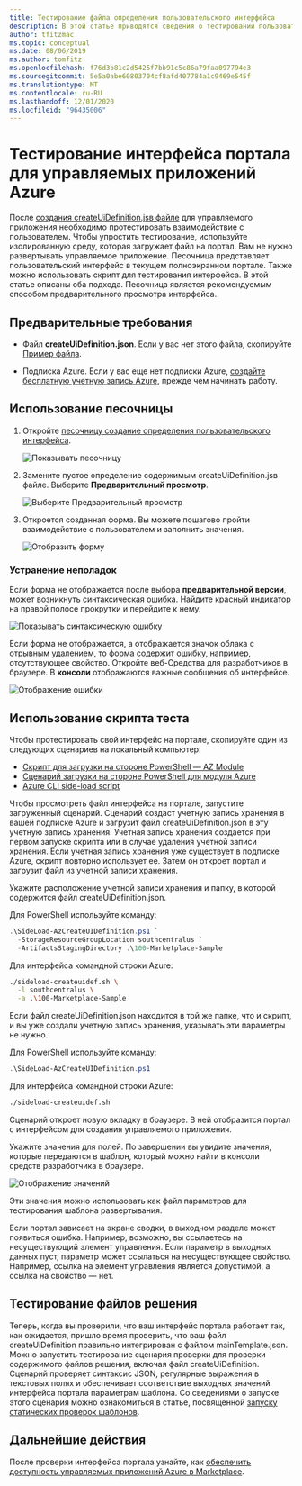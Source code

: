 ```yaml
---
title: Тестирование файла определения пользовательского интерфейса
description: В этой статье приводятся сведения о тестировании пользовательского интерфейса для создания Управляемого приложения Azure с помощью портала.
author: tfitzmac
ms.topic: conceptual
ms.date: 08/06/2019
ms.author: tomfitz
ms.openlocfilehash: f76d3b81c2d5425f7bb91c5c86a79faa097794e3
ms.sourcegitcommit: 5e5a0abe60803704cf8afd407784a1c9469e545f
ms.translationtype: MT
ms.contentlocale: ru-RU
ms.lasthandoff: 12/01/2020
ms.locfileid: "96435006"
---
```

# <a name="test-your-portal-interface-for-azure-managed-applications"></a>Тестирование интерфейса портала для управляемых приложений Azure

После [создания createUiDefinition.jsв файле](create-uidefinition-overview.md) для управляемого приложения необходимо протестировать взаимодействие с пользователем. Чтобы упростить тестирование, используйте изолированную среду, которая загружает файл на портал. Вам не нужно развертывать управляемое приложение. Песочница представляет пользовательский интерфейс в текущем полноэкранном портале. Также можно использовать скрипт для тестирования интерфейса. В этой статье описаны оба подхода. Песочница является рекомендуемым способом предварительного просмотра интерфейса.

## <a name="prerequisites"></a>Предварительные требования

* Файл **createUiDefinition.json**. Если у вас нет этого файла, скопируйте [Пример файла](https://github.com/Azure/azure-quickstart-templates/blob/master/100-marketplace-sample/createUiDefinition.json).

* Подписка Azure. Если у вас еще нет подписки Azure, [создайте бесплатную учетную запись Azure](https://azure.microsoft.com/free/), прежде чем начинать работу.

## <a name="use-sandbox"></a>Использование песочницы

1. Откройте [песочницу создание определения пользовательского интерфейса](https://portal.azure.com/?feature.customPortal=false&#blade/Microsoft_Azure_CreateUIDef/SandboxBlade).

   ![Показывать песочницу](./media/test-createuidefinition/show-sandbox.png)

1. Замените пустое определение содержимым createUiDefinition.jsв файле. Выберите **Предварительный просмотр**.

   ![Выберите Предварительный просмотр](./media/test-createuidefinition/select-preview.png)

1. Откроется созданная форма. Вы можете пошагово пройти взаимодействие с пользователем и заполнить значения.

   ![Отобразить форму](./media/test-createuidefinition/show-ui-form.png)

### <a name="troubleshooting"></a>Устранение неполадок

Если форма не отображается после выбора **предварительной версии**, может возникнуть синтаксическая ошибка. Найдите красный индикатор на правой полосе прокрутки и перейдите к нему.

![Показывать синтаксическую ошибку](./media/test-createuidefinition/show-syntax-error.png)

Если форма не отображается, а отображается значок облака с отрывным удалением, то форма содержит ошибку, например, отсутствующее свойство. Откройте веб-Средства для разработчиков в браузере. В **консоли** отображаются важные сообщения об интерфейсе.

![Отображение ошибки](./media/test-createuidefinition/show-error.png)

## <a name="use-test-script"></a>Использование скрипта теста

Чтобы протестировать свой интерфейс на портале, скопируйте один из следующих сценариев на локальный компьютер:

* [Скрипт для загрузки на стороне PowerShell — AZ Module](https://github.com/Azure/azure-quickstart-templates/blob/master/SideLoad-AzCreateUIDefinition.ps1)
* [Сценарий загрузки на стороне PowerShell для модуля Azure](https://github.com/Azure/azure-quickstart-templates/blob/master/SideLoad-CreateUIDefinition.ps1)
* [Azure CLI side-load script](https://github.com/Azure/azure-quickstart-templates/blob/master/sideload-createuidef.sh)

Чтобы просмотреть файл интерфейса на портале, запустите загруженный сценарий. Сценарий создаст учетную запись хранения в вашей подписке Azure и загрузит файл createUiDefinition.json в эту учетную запись хранения. Учетная запись хранения создается при первом запуске скрипта или в случае удаления учетной записи хранения. Если учетная запись хранения уже существует в подписке Azure, скрипт повторно использует ее. Затем он откроет портал и загрузит файл из учетной записи хранения.

Укажите расположение учетной записи хранения и папку, в которой содержится файл createUiDefinition.json.

Для PowerShell используйте команду:

```powershell
.\SideLoad-AzCreateUIDefinition.ps1 `
  -StorageResourceGroupLocation southcentralus `
  -ArtifactsStagingDirectory .\100-Marketplace-Sample
```

Для интерфейса командной строки Azure:

```bash
./sideload-createuidef.sh \
  -l southcentralus \
  -a .\100-Marketplace-Sample
```

Если файл createUiDefinition.json находится в той же папке, что и скрипт, и вы уже создали учетную запись хранения, указывать эти параметры не нужно.

Для PowerShell используйте команду:

```powershell
.\SideLoad-AzCreateUIDefinition.ps1
```

Для интерфейса командной строки Azure:

```bash
./sideload-createuidef.sh
```

Сценарий откроет новую вкладку в браузере. В ней отобразится портал с интерфейсом для создания управляемого приложения.

Укажите значения для полей. По завершении вы увидите значения, которые передаются в шаблон, который можно найти в консоли средств разработчика в браузере.

![Отображение значений](./media/test-createuidefinition/show-json.png)

Эти значения можно использовать как файл параметров для тестирования шаблона развертывания.

Если портал зависает на экране сводки, в выходном разделе может появиться ошибка. Например, возможно, вы ссылаетесь на несуществующий элемент управления. Если параметр в выходных данных пуст, параметр может ссылаться на несуществующее свойство. Например, ссылка на элемент управления является допустимой, а ссылка на свойство — нет.

## <a name="test-your-solution-files"></a>Тестирование файлов решения

Теперь, когда вы проверили, что ваш интерфейс портала работает так, как ожидается, пришло время проверить, что ваш файл createUiDefinition правильно интегрирован с файлом mainTemplate.json. Можно запустить тестирование сценария проверки для проверки содержимого файлов решения, включая файл createUiDefinition. Сценарий проверяет синтаксис JSON, регулярные выражения в текстовых полях и обеспечивает соответствие выходных значений интерфейса портала параметрам шаблона. Со сведениями о запуске этого сценария можно ознакомиться в статье, посвященной [запуску статических проверок шаблонов](https://github.com/Azure/azure-quickstart-templates/tree/master/test).

## <a name="next-steps"></a>Дальнейшие действия

После проверки интерфейса портала узнайте, как [обеспечить доступность управляемых приложений Azure в Marketplace](../../marketplace/create-new-azure-apps-offer.md).